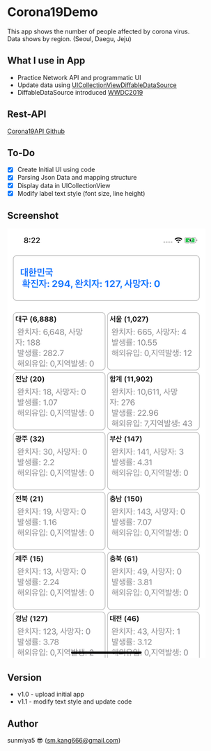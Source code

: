 # Corona19Demo
This app shows the number of people affected by corona virus.</br>
Data shows by region. (Seoul, Daegu, Jeju)

## What I use in App
- Practice Network API and programmatic UI
- Update data using [UICollectionViewDiffableDataSource](https://developer.apple.com/documentation/uikit/uicollectionviewdiffabledatasource)</br>
- DiffableDataSource introduced [WWDC2019](https://developer.apple.com/videos/play/wwdc2019/220/)

## Rest-API
[Corona19API Github](https://github.com/dhlife09/Corona-19-API)

## To-Do
- [X] Create Initial UI using code
- [X] Parsing Json Data and mapping structure 
- [X] Display data in UICollectionView
- [X] Modify label text style (font size, line height)

## Screenshot
![CoronaDemo19Screenshot.png](img/CoronaDemo19Screenshot.png)

## Version 
- v1.0 - upload initial app
- v1.1 - modify text style and update code

## Author
sunmiya5 😎 (sm.kang666@gmail.com)
